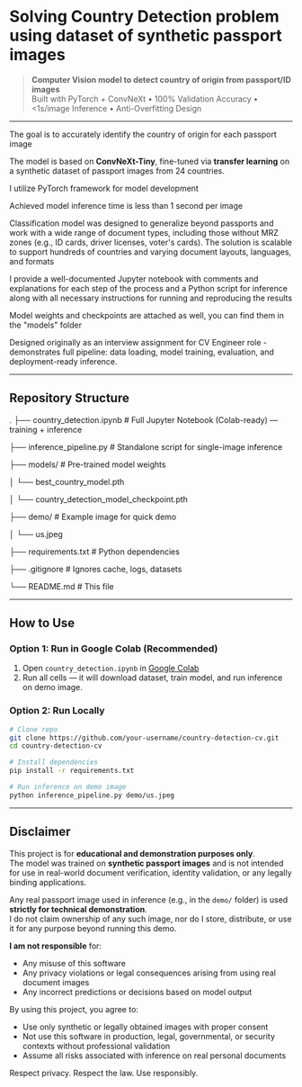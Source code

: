 # Solving Country Detection problem using dataset of synthetic passport images

> **Computer Vision model to detect country of origin from passport/ID images**  
> Built with PyTorch + ConvNeXt • 100% Validation Accuracy • <1s/image Inference • Anti-Overfitting Design

---

The goal is to accurately identify the country of origin for each passport image

The model is based on **ConvNeXt-Tiny**, fine-tuned via **transfer learning** on a synthetic dataset of passport images from 24 countries.

I utilize PyTorch framework for model development

Achieved model inference time is less than 1 second per image

Classification model was designed to generalize beyond passports and work with a wide range of document types, including those without MRZ zones (e.g., ID cards, driver licenses, voter's cards). The solution is scalable to support hundreds of countries and varying document layouts, languages, and formats

I provide a well-documented Jupyter notebook with comments and explanations for each step of the process and a Python script for inference along with all necessary instructions for running and reproducing the results

Model weights and checkpoints are attached as well, you can find them in the "models" folder

Designed originally as an interview assignment for CV Engineer role - demonstrates full pipeline: data loading, model training, evaluation, and deployment-ready inference.

---

## Repository Structure
.
├── country_detection.ipynb # Full Jupyter Notebook (Colab-ready) — training + inference

├── inference_pipeline.py # Standalone script for single-image inference

├── models/ # Pre-trained model weights

│ └── best_country_model.pth

│ └── country_detection_model_checkpoint.pth

├── demo/ # Example image for quick demo

│ └── us.jpeg

├── requirements.txt # Python dependencies

├── .gitignore # Ignores cache, logs, datasets

└── README.md # This file

---

## How to Use

### Option 1: Run in Google Colab (Recommended)
1. Open `country_detection.ipynb` in [Google Colab](https://colab.research.google.com/)
2. Run all cells — it will download dataset, train model, and run inference on demo image.

### Option 2: Run Locally
```bash
# Clone repo
git clone https://github.com/your-username/country-detection-cv.git
cd country-detection-cv

# Install dependencies
pip install -r requirements.txt

# Run inference on demo image
python inference_pipeline.py demo/us.jpeg
```
---

## Disclaimer

This project is for **educational and demonstration purposes only**.  
The model was trained on **synthetic passport images** and is not intended for use in real-world document verification, identity validation, or any legally binding applications.

Any real passport image used in inference (e.g., in the `demo/` folder) is used **strictly for technical demonstration**.  
I do not claim ownership of any such image, nor do I store, distribute, or use it for any purpose beyond running this demo.

**I am not responsible** for:
- Any misuse of this software
- Any privacy violations or legal consequences arising from using real document images
- Any incorrect predictions or decisions based on model output

By using this project, you agree to:
- Use only synthetic or legally obtained images with proper consent
- Not use this software in production, legal, governmental, or security contexts without professional validation
- Assume all risks associated with inference on real personal documents

Respect privacy. Respect the law. Use responsibly.
